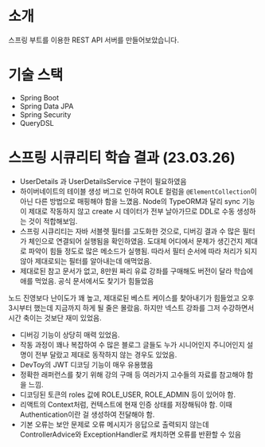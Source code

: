 # 소개

스프링 부트를 이용한 REST API 서버를 만들어보았습니다.

# 기술 스택

- Spring Boot
- Spring Data JPA
- Spring Security
- QueryDSL

# 스프링 시큐리티 학습 결과 (23.03.26)
- UserDetails 과 UserDetailsService 구현이 필요하였음
- 하이버네이트의 테이블 생성 버그로 인하여 ROLE 컬럼을 `@ElementCollection`이 아닌 다른 방법으로 매핑해야 함을 느꼈음. Node의 TypeORM과 달리 sync 기능이 제대로 작동하지 않고 create 시 데이터가 전부 날아가므로 DDL로 수동 생성하는 것이 적합해보임.
- 스프링 시큐리티는 자바 서블렛 필터를 고도화한 것으로, 디버깅 결과 수 많은 필터가 체인으로 연결되어 실행됨을 확인하였음. 도대체 어디에서 문제가 생긴건지 제대로 파악이 힘들 정도로 많은 메소드가 실행됨. 따라서 필터 순서에 따라 처리가 되지 않아 제대로되는 필터를 알아내는데 애먹었음.
- 제대로된 참고 문서가 없고, 8만원 짜리 유료 강좌를 구매해도 버전이 달라 학습에 애를 먹었음. 공식 문서에서도 찾기가 힘들었음

노드 진영보다 난이도가 꽤 높고, 제대로된 베스트 케이스를 찾아내기가 힘들었고 오후 3시부터 했는데 지금까지 하게 될 줄은 몰랐음. 하지만 넥스트 강좌를 그저 수강하면서 시간 축이는 것보단 재미 있었음.

- 디버깅 기능이 상당히 매력 있었음.
- 작동 과정이 꽤나 복잡하여 수 많은 블로그 글들도 누가 시니어인지 주니어인지 설명이 전부 달랐고 제대로 동작하지 않는 경우도 있었음.
- DevToy의 JWT 디코딩 기능이 매우 유용했음
- 정확한 래퍼런스를 찾기 위해 강의 구매 등 여러가지 고수들의 자료를 참고해야 함을 느낌.
- 디코딩된 토큰의 roles 값에 ROLE_USER, ROLE_ADMIN 등이 있어야 함.
- 리액트의 Context처럼, 컨텍스트에 현재 인증 상태를 저장해둬야 함. 이때 Authentication이란 걸 생성하여 전달해야 함.
- 기본 오류는 보안 문제로 오류 메시지가 응답으로 출력되지 않는데 ControllerAdvice와 ExceptionHandler로 캐치하면 오류를 반환할 수 있음
